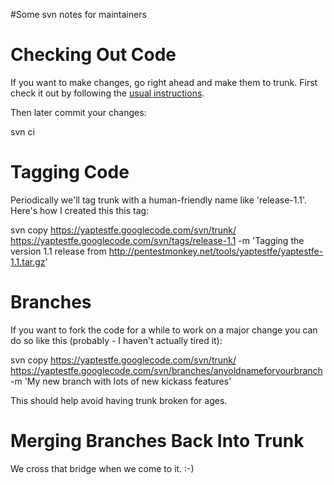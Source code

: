 #Some svn notes for maintainers

# Checking Out Code #

If you want to make changes, go right ahead and make them to trunk.  First check it out by following the [usual instructions](http://code.google.com/p/yaptestfe/source/checkout).

Then later commit your changes:

svn ci

# Tagging Code #

Periodically we'll tag trunk with a human-friendly name like 'release-1.1'.  Here's how I created this this tag:

svn copy https://yaptestfe.googlecode.com/svn/trunk/ https://yaptestfe.googlecode.com/svn/tags/release-1.1 -m 'Tagging the version 1.1 release from http://pentestmonkey.net/tools/yaptestfe/yaptestfe-1.1.tar.gz'

# Branches #

If you want to fork the code for a while to work on a major change you can do so like this (probably - I haven't actually tired it):

svn copy https://yaptestfe.googlecode.com/svn/trunk/ https://yaptestfe.googlecode.com/svn/branches/anyoldnameforyourbranch -m 'My new branch with lots of new kickass features'

This should help avoid having trunk broken for ages.

# Merging Branches Back Into Trunk #

We cross that bridge when we come to it. :-)